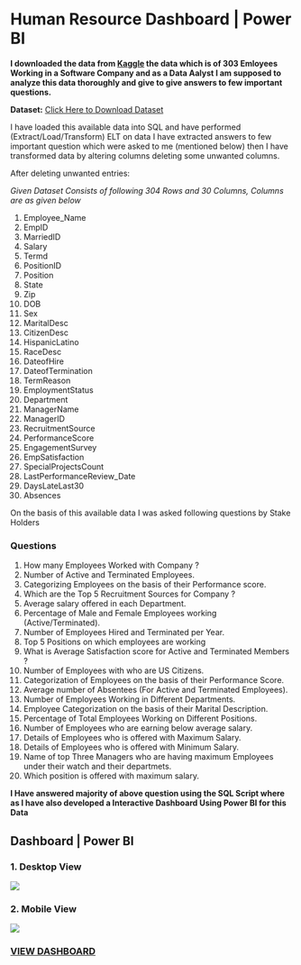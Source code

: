 # Human Resource Dashboard | Power BI

**I downloaded the data from [Kaggle](www.kaggle.com) the data  which is of 303 Emloyees Working in a Software Company and as a Data Aalyst I am supposed to analyze this data thoroughly and give to give answers to few important questions.**

**Dataset:**  [Click Here to Download Dataset](https://drive.google.com/file/d/1poezdeKMIj8sG8Hoa1Hh1dOqd2gOzI44/view?usp=sharing)

I have loaded this available data into SQL and have performed (Extract/Load/Transform) ELT on data I have extracted answers to few important question which were asked to me (mentioned below) then I have transformed data by altering columns deleting some unwanted columns.

After deleting unwanted entries:

*Given Dataset Consists of following 304 Rows and 30 Columns, Columns are as given below*
1. Employee_Name	
2. EmpID	
3. MarriedID	
4. Salary	
5. Termd	
6. PositionID	
7. Position	
8. State	
9. Zip	
10. DOB	
11. Sex
12. MaritalDesc	
13. CitizenDesc	
14. HispanicLatino	
15. RaceDesc	
16. DateofHire	
17. DateofTermination	
18. TermReason	
19. EmploymentStatus	
20. Department	
21. ManagerName	
22. ManagerID	
23. RecruitmentSource	
24. PerformanceScore	
25. EngagementSurvey	
26. EmpSatisfaction	
27. SpecialProjectsCount	
28. LastPerformanceReview_Date	
29. DaysLateLast30	
30. Absences


On the basis of this available data I was asked following questions by Stake Holders 

### Questions
1. How many Employees Worked with Company ?
2. Number of Active and Terminated Employees. 
3. Categorizing Employees on the basis of their Performance score.
4. Which are the Top 5 Recruitment Sources for Company ?
5. Average salary offered in each Department.
6. Percentage of Male and Female Employees working (Active/Terminated).
7. Number of Employees Hired and Terminated per Year.
8. Top 5 Positions on which employees are working
9. What is Average Satisfaction score for Active and Terminated Members ?
10. Number of Employees with who are US Citizens.
11. Categorization of Employees on the basis of their Performance Score.
12. Average number of Absentees (For Active and Terminated Employees).
13. Number of Employees Working in Different Departments.
14. Employee Categorization on the basis of their Marital Description.
15. Percentage of Total Employees Working on Different Positions.
16. Number of Employees who are earning below average salary.
17. Details of Employees who is offered with Maximum Salary.
18. Details of Employees who is offered with Minimum Salary.
19. Name of top Three Managers who are having maximum Employees under their watch and their departmets.
20. Which position is offered with maximum salary.


**I Have answered majority of above question using the SQL Script where as I have also developed a Interactive Dashboard Using Power BI for this Data**

## Dashboard | Power BI

### 1. Desktop View
<img src="https://github.com/gauravtopre9/Business-Intelligence-Projectss/blob/main/POWER%20BI/HUMAN%20RESOURCE/Dashboard%20Screenshots.PNG">

### 2. Mobile View
<img src = 'https://github.com/gauravtopre9/Business-Intelligence-Projectss/blob/main/POWER%20BI/HUMAN%20RESOURCE/Mobile%20View%201%20(1).jpg'>

### [VIEW DASHBOARD](https://app.powerbi.com/groups/me/reports/54dc46df-259c-4389-b6c4-058c495dee35?ctid=fb3e7d55-5cbd-4065-8dad-76538ca1f255&pbi_source=linkShare)

